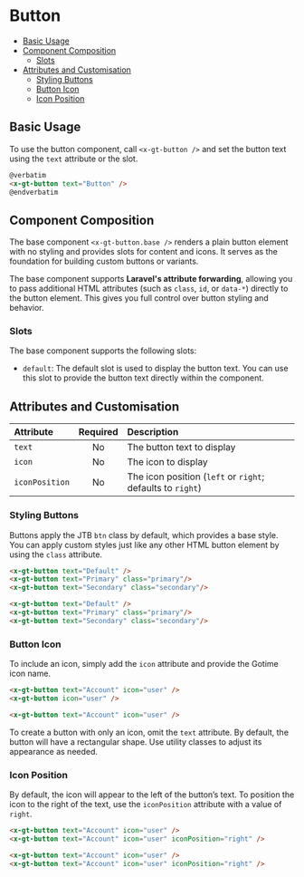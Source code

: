 # Button

- [Basic Usage](#basic-usage)
- [Component Composition](#component-composition)
    - [Slots](#slots)
- [Attributes and Customisation](#attributes-and-customisation)
    - [Styling Buttons](#styling-buttons)
    - [Button Icon](#button-icon)
    - [Icon Position](#icon-position)

## Basic Usage

To use the button component, call `<x-gt-button />` and set the button text using the
`text` attribute or the slot.

```html +torchlight-blade
@verbatim
<x-gt-button text="Button" />
@endverbatim
```

## Component Composition

The base component `<x-gt-button.base />` renders a plain button element with no styling
and provides slots for content and icons. It serves as the foundation for building custom
buttons or variants.

The base component supports **Laravel's attribute forwarding**, allowing you to pass
additional HTML attributes (such as `class`, `id`, or `data-*`) directly to the button
element. This gives you full control over button styling and behavior.

### Slots

The base component supports the following slots:

- `default`: The default slot is used to display the button text. You can use this slot to
  provide the button text directly within the component.

## Attributes and Customisation

| Attribute      | Required | Description                                                |
| :------------- | :------: | :--------------------------------------------------------- |
| `text`         |    No    | The button text to display                                 |
| `icon`         |    No    | The icon to display                                        |
| `iconPosition` |    No    | The icon position (`left` or `right`; defaults to `right`) |

### Styling Buttons

Buttons apply the JTB `btn` class by default, which provides a base style. You can apply
custom styles just like any other HTML button element by using the `class` attribute.

```html +parse
<x-gt-button text="Default" />
<x-gt-button text="Primary" class="primary"/>
<x-gt-button text="Secondary" class="secondary"/>
```

```html
<x-gt-button text="Default" />
<x-gt-button text="Primary" class="primary"/>
<x-gt-button text="Secondary" class="secondary"/>
```

### Button Icon

To include an icon, simply add the `icon` attribute and provide the Gotime icon name.

```html +parse
<x-gt-button text="Account" icon="user" />
<x-gt-button icon="user" />
```

```html
<x-gt-button text="Account" icon="user" />
```

<div class="txt-red">To create a button with only an icon, omit the <code>text</code> attribute. By default, the button will have a rectangular shape. Use utility classes to adjust its appearance as needed.</div>

### Icon Position

By default, the icon will appear to the left of the button’s text. To position the icon to
the right of the text, use the `iconPosition` attribute with a value of `right`.

```html +parse
<x-gt-button text="Account" icon="user" />
<x-gt-button text="Account" icon="user" iconPosition="right" />
```

```html
<x-gt-button text="Account" icon="user" />
<x-gt-button text="Account" icon="user" iconPosition="right" />
```



<!-- FYI

In Blade components, attributes passed directly to the component can override those set
within the component itself. This means that if you set the wire:click attribute directly
when using the component, it will override the wire:click attribute here. -->